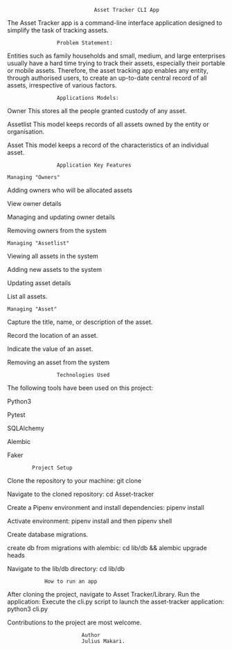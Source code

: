                                 Asset Tracker CLI App

The Asset Tracker app is a command-line interface application designed to simplify the task of tracking assets.



                    Problem Statement:

Entities such as family households and small, medium, and large enterprises usually have a hard time trying to track their assets, especially their portable or mobile assets. Therefore, the asset tracking app enables any entity, through authorised users, to create an up-to-date central record of all assets, irrespective of various factors.



                    Applications Models:

Owner
This stores all the people granted custody of any asset.

Assetlist
This model keeps records of all assets owned by the entity or organisation.

Asset
This model keeps a record of the characteristics of an individual asset.



                    Application Key Features

    Managing "Owners"

Adding owners who will be allocated assets

View owner details

Managing and updating owner details

Removing owners from the system


    Managing "Assetlist"

Viewing all assets in the system

Adding new assets to the system

Updating asset details

List all assets.


    Managing "Asset"

Capture the title, name, or description of the asset.

Record the location of an asset.

Indicate the value of an asset.

Removing an asset from the system



                    Technologies Used

The following tools have been used on this project:

Python3

Pytest

SQLAlchemy

Alembic

Faker



            Project Setup

Clone the repository to your machine: git clone <repository-url>

Navigate to the cloned repository: cd Asset-tracker

Create a Pipenv environment and install dependencies: pipenv install

Activate environment: pipenv install and then pipenv shell

Create database migrations.

create db from migrations with alembic: cd lib/db && alembic upgrade heads

Navigate to the lib/db directory: cd lib/db



                How to run an app
After cloning the project, navigate to Asset Tracker/Library.
Run the application: Execute the cli.py script to launch the asset-tracker application: python3 cli.py



Contributions to the project are most welcome.



                            Author
                            Julius Makari.

